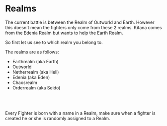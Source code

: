 # Realms
The current battle is between the Realm of Outworld and Earth.
However this doesn't mean the fighters only come from these 2 realms. 
Kitana comes from the Edenia Realm but wants to help the Earth Realm.

So first let us see to which realm you belong to.

The realms are as follows:
* Earthrealm (aka Earth)
* Outworld
* Netherrealm (aka Hell)
* Edenia (aka Eden)
* Chaosrealm
* Orderrealm (aka Seido)

<br />
<br />
<br />
Every Fighter is born with a name in a Realm, make sure when a fighter is created he or she is randomly assigned to a Realm.